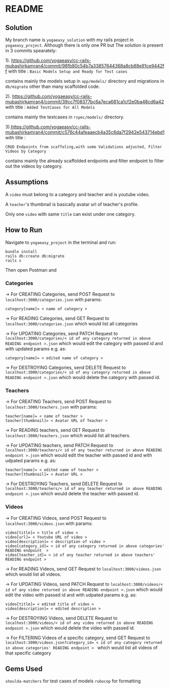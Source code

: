 # README

## Solution

My branch name is ```yogaeasy_solution``` with my rails project in  ```yogaeasy_project```.
Although there is only one PR but The solution is present in 3 commits spearately:

1). https://github.com/yogaeasy/cc-rails-mubashirkamran4/commit/98fb80c54b7a33857644368a8cb88e91ce9442ff
with title : ```Basic Models Setup and Ready for Test cases```

contains mainly the models setup in ```app/models/``` directory and migrations in ```db/migrate``` other than many scaffolded code.

2). https://github.com/yogaeasy/cc-rails-mubashirkamran4/commit/39cc7f08377bc6a7eca681ca1cf2e0ba48cd6a42
with title : ```Added TestCases for All Models```

contains mainly the testcases in ```rspec/models/``` directory.

3).https://github.com/yogaeasy/cc-rails-mubashirkamran4/commit/c576c44afeaaecb4a35c6da7f2942e543714ebd1
with title : 
```
CRUD Endpoints from scaffoling,with some Validations adjusted, Filter Videos by Category
```
contains mainly the already scaffolded endpoints and filter endpoint to filter out 
the videos by category.

## Assumptions

A ```video``` must belong to a category and teacher and is youtube video.

A ```teacher```'s thumbnail is basically avatar url of teacher's profile.

Only one ```video``` with same ```title``` can exist under one category.

## How to Run

Navigate to ```yogaeasy_project``` in the terminal and run:

```
bundle install
rails db:create db:migrate
rails s
```

Then open Postman and

### Categories

-> For CREATING Categories, send POST Request to ```localhost:3000/categories.json``` with params:
```
category[name]= < name of category >
```
-> For READING Categories, send GET Request to ```localhost:3000/categories.json``` which would list all categories

-> For UPDATING Categories, send PATCH Request to ```localhost:3000/categories/< id of any category returned in above READING endpoint >.json``` which would edit the category with passed id and with updated params e.g. as:

```
category[name]= < edited name of category >
```
-> For DESTROYING Categories, send DELETE Request to ```localhost:3000/categories/< id of any category returned in above READING endpoint >.json``` which would delete the category with passed id.

### Teachers


-> For CREATING Teachers, send POST Request to ```localhost:3000/teachers.json``` with params:
```
teacher[name]= < name of teacher >
teacher[thumbnail]= < Avatar URL of Teacher >
```

-> For READING teachers, send GET Request to ```localhost:3000/teachers.json``` which would list all teachers.

-> For UPDATING teachers, send PATCH Request to ```localhost:3000/teachers/< id of any teacher returned in above READING endpoint >.json``` which would edit the teacher with passed id and with udpated params e.g. as:
```
teacher[name]= < edited name of teacher >
teacher[thumbnail]= < Avatar URL >
```

-> For DESTROYING Teachers, send DELETE Request to ```localhost:3000/teachers/< id of any teacher returned in above READING endpoint >.json``` which would delete the teacher with passed id.


### Videos

-> For CREATING Videos, send POST Request to ```localhost:3000/videos.json``` with params:
```
video[title]= < title of video >
video[url]= < Youtube URL of video >
video[description]= < description of video >
video[category_id]= < id of any category returned in above categories' READING endpoint  >
video[teacher_id]= < id of any teacher returned in above teachers' READING endpoint >

```

-> For READING Videos, send GET Request to ```localhost:3000/videos.json``` which would list all videos.

-> For UPDATING Videos, send PATCH Request to ```localhost:3000/videos/< id of any video returned in above READING endpoint >.json``` which would edit the video with passed id and with udpated params e.g. as:
```
video[title]= < edited title of video >
video[description]= < edited description >
```

-> For DESTROYING Videos, send DELETE Request to ```localhost:3000/videos/< id of any video returned in above READING endpoint >.json``` which would delete the video with passed id.


-> For FILTERING Videos of a specific category, send GET Request to ```localhost:3000/videos.json?category_id= < id of any category returned in above categories' READING endpoint > ``` which would list all videos of that specific category

## Gems Used
```shoulda-matchers``` for test cases of models
```rubocop``` for formatting
